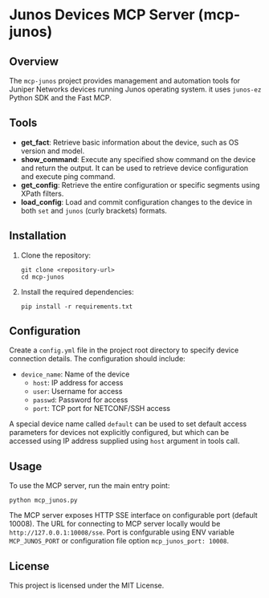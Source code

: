 # Junos Devices MCP Server (mcp-junos)

## Overview
The `mcp-junos` project provides management and automation tools for Juniper Networks devices running Junos operating system. 
it uses `junos-ez` Python SDK and the Fast MCP.

## Tools
- **get_fact**: Retrieve basic information about the device, such as OS version and model.
- **show_command**: Execute any specified show command on the device and return the output. It can be used to retrieve device configuration and execute ping command.
- **get_config**: Retrieve the entire configuration or specific segments using XPath filters.
- **load_config**: Load and commit configuration changes to the device in both `set` and `junos` (curly brackets) formats.

## Installation
1. Clone the repository:
   ```
   git clone <repository-url>
   cd mcp-junos
   ```

2. Install the required dependencies:
   ```
   pip install -r requirements.txt
   ```

## Configuration
Create a `config.yml` file in the project root directory to specify device connection details. The configuration should include:
- `device_name`: Name of the device
  - `host`: IP address for access
  - `user`: Username for access
  - `passwd`: Password for access
  - `port`: TCP port for NETCONF/SSH access

A special device name called `default` can be used to set default access parameters for devices not explicitly configured, but which can be accessed using IP address supplied using `host` argument in tools call.

## Usage
To use the MCP server, run the main entry point:
```
python mcp_junos.py
```

The MCP server exposes HTTP SSE interface on configurable port (default 10008). 
The URL for connecting to MCP server locally would be `http://127.0.0.1:10008/sse`.
Port is confgurable using ENV variable `MCP_JUNOS_PORT` or configuration file option `mcp_junos_port: 10008`.

## License
This project is licensed under the MIT License.